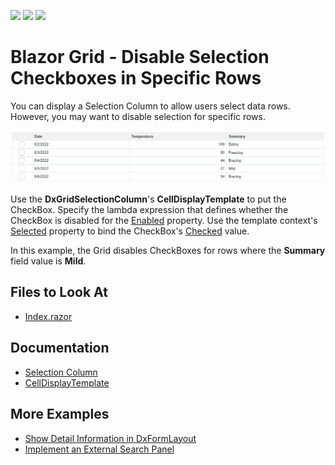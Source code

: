 <!-- default badges list -->
![](https://img.shields.io/endpoint?url=https://codecentral.devexpress.com/api/v1/VersionRange/520094985/22.1.4%2B)
[![](https://img.shields.io/badge/Open_in_DevExpress_Support_Center-FF7200?style=flat-square&logo=DevExpress&logoColor=white)](https://supportcenter.devexpress.com/ticket/details/T1106334)
[![](https://img.shields.io/badge/📖_How_to_use_DevExpress_Examples-e9f6fc?style=flat-square)](https://docs.devexpress.com/GeneralInformation/403183)
<!-- default badges end -->

# Blazor Grid - Disable Selection Checkboxes in Specific Rows

You can display a Selection Column to allow users select data rows. However, you may want to disable selection for specific rows.

![Grid with Disabled Selection Checkbox](result.png)

Use the **DxGridSelectionColumn**'s **CellDisplayTemplate** to put the CheckBox. Specify the lambda expression that defines whether the CheckBox is disabled for the [Enabled](https://docs.devexpress.com/Blazor/DevExpress.Blazor.Base.DxDataEditorBase-2.Enabled) property. Use the template context's [Selected](https://docs.devexpress.com/Blazor/DevExpress.Blazor.GridSelectionColumnCellDisplayTemplateContext.Selected) property to bind the CheckBox's [Checked](https://docs.devexpress.com/Blazor/DevExpress.Blazor.DxCheckBox-1.Checked) value.

In this example, the Grid disables CheckBoxes for rows where the **Summary** field value is **Mild**.

## Files to Look At

- [Index.razor](./CS/GridDisabledCheckboxes/Pages/Index.razor)

## Documentation

- [Selection Column](https://docs.devexpress.com/Blazor/DevExpress.Blazor.DxGridSelectionColumn)
- [CellDisplayTemplate](https://docs.devexpress.com/Blazor/DevExpress.Blazor.DxGridSelectionColumn.CellDisplayTemplate)

## More Examples

- [Show Detail Information in DxFormLayout](https://github.com/DevExpress-Examples/blazor-DxDataGrid-Detail-Information-DxFormLayout)
- [Implement an External Search Panel](https://github.com/DevExpress-Examples/blazor-datagrid-external-search-panel)
